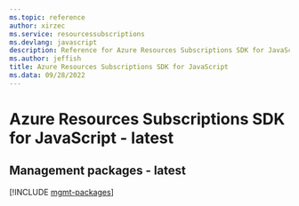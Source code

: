 ```yaml
---
ms.topic: reference
author: xirzec
ms.service: resourcessubscriptions
ms.devlang: javascript
description: Reference for Azure Resources Subscriptions SDK for JavaScript
ms.author: jeffish
title: Azure Resources Subscriptions SDK for JavaScript
ms.data: 09/28/2022
---
```

# Azure Resources Subscriptions SDK for JavaScript - latest

## Management packages - latest
[!INCLUDE [mgmt-packages](resources-subscriptions-mgmt-index.md)]